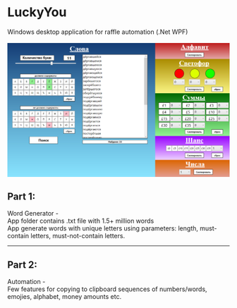 # LuckyYou
Windows desktop application for raffle automation (.Net WPF)<br><br>
![preview](preview.png)

## Part 1:

Word Generator -<br>
App folder contains .txt file with 1.5+ million words<br>
App generate words with unique letters using parameters: length, must-contain letters, must-not-contain letters.

---

## Part 2:

Automation -<br>
Few features for copying to clipboard sequences of numbers/words, emojies, alphabet, money amounts etc.
